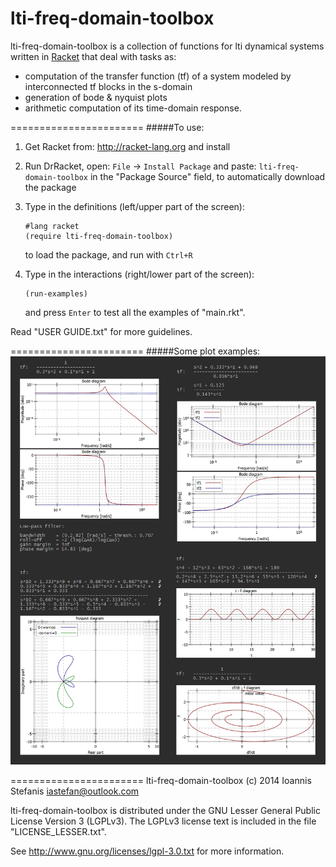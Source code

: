 lti-freq-domain-toolbox
=======================

lti-freq-domain-toolbox is a collection of functions for lti dynamical systems written in [Racket](http://racket-lang.org) that deal with tasks as:
* computation of the transfer function (tf) of a system modeled by interconnected tf blocks 
in the s-domain
* generation of bode & nyquist plots
* arithmetic computation of its time-domain response.

=======================
#####To use:

1. Get Racket from: http://racket-lang.org and install

2. Run DrRacket, open: ```File``` -> ```Install Package``` and paste: ```lti-freq-domain-toolbox``` in the "Package Source" field, to automatically download the package

3. Type in the definitions (left/upper part of the screen):
   ```
   #lang racket
   (require lti-freq-domain-toolbox)
   ```
   to load the package, and run with ```Ctrl+R```

5. Type in the interactions (right/lower part of the screen):
   ```
   (run-examples)
   ```
   and press ```Enter``` to test all the examples of "main.rkt".

Read "USER GUIDE.txt" for more guidelines.

=======================
#####Some plot examples:
![plot examples](https://github.com/iastefan/lti-freq-domain-toolbox/blob/master/plots.png)


=======================
lti-freq-domain-toolbox (c) 2014 Ioannis Stefanis <iastefan@outlook.com>

lti-freq-domain-toolbox is distributed under the GNU Lesser General Public License Version 3 (LGPLv3). 
The LGPLv3 license text is included in the file "LICENSE_LESSER.txt".

See http://www.gnu.org/licenses/lgpl-3.0.txt for more information.
